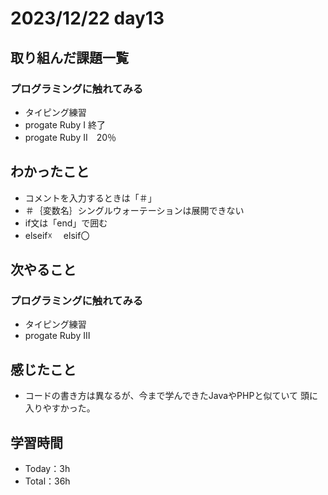 # 2023/12/22 day13

## 取り組んだ課題一覧
### プログラミングに触れてみる
  - タイピング練習
  - progate Ruby Ⅰ 終了
  - progate Ruby Ⅱ　20％
  

## わかったこと
  - コメントを入力するときは「＃」
  - ＃｛変数名｝シングルウォーテーションは展開できない
  - if文は「end」で囲む
  - elseif☓　 elsif〇  

## 次やること
### プログラミングに触れてみる
  - タイピング練習
  - progate Ruby Ⅲ

## 感じたこと
  - コードの書き方は異なるが、今まで学んできたJavaやPHPと似ていて
    頭に入りやすかった。
    
    

## 学習時間
  - Today：3h
  - Total：36h
